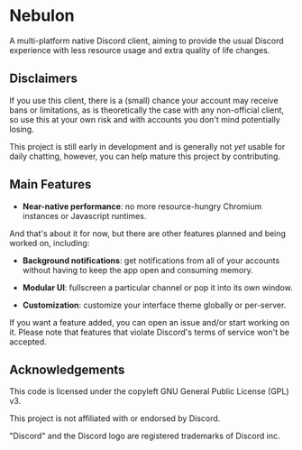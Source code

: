 # Nebulon

A multi-platform native Discord client, aiming to provide the usual Discord experience with less resource usage and extra quality of life changes.

## Disclaimers

If you use this client, there is a (small) chance your account may receive bans or limitations, as is theoretically the case with any non-official client, so use this at your own risk and with accounts you don't mind potentially losing.

This project is still early in development and is generally not _yet_ usable for daily chatting, however, you can help mature this project by contributing.

## Main Features

- **Near-native performance**: no more resource-hungry Chromium instances or Javascript runtimes.

And that's about it for now, but there are other features planned and being worked on, including:

- **Background notifications**: get notifications from all of your accounts without having to keep the app open and consuming memory.

- **Modular UI**: fullscreen a particular channel or pop it into its own window.

- **Customization**: customize your interface theme globally or per-server.

If you want a feature added, you can open an issue and/or start working on it. Please note that features that violate Discord's terms of service won't be accepted.

## Acknowledgements

This code is licensed under the copyleft GNU General Public License (GPL) v3.

This project is not affiliated with or endorsed by Discord.

"Discord" and the Discord logo are registered trademarks of Discord inc.
